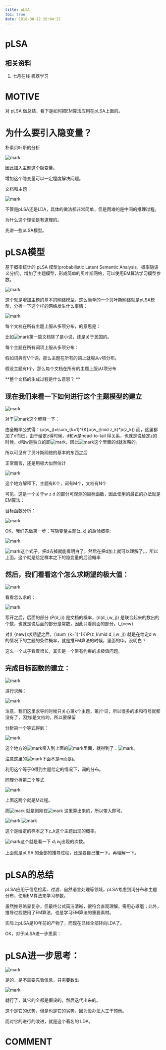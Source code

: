 ```yaml
---
title: pLSA
toc: true
date: 2018-08-12 20:04:22
---
```

# pLSA


## 相关资料

1. 七月在线 机器学习


# MOTIVE

对 pLSA 做总结，看下是如何把EM算法应用在pLSA上面的。


# 为什么要引入隐变量？


朴素贝叶斯的分析


![mark](http://pacdb2bfr.bkt.clouddn.com/blog/image/180728/7H202mH9K6.png?imageslim)

因此加入主题这个隐变量。

增加这个隐变量可以一定程度解决问题。

文档和主题：

![mark](http://pacdb2bfr.bkt.clouddn.com/blog/image/180728/514Cd066k6.png?imageslim)

不管是pLSA还是LDA，具体的做法都非常简单，但是困难的是中间的推理过程。

为什么这个理论是有道理的。

先讲一些pLSA模型。


# pLSA模型


基于概率统计的 pLSA 模型(probabilistic Latent Semantic Analysis，概率隐语义分析)，增加了主题模型，形成简单的贝叶斯网络，可以使用EM算法学习模型参数。

![mark](http://pacdb2bfr.bkt.clouddn.com/blog/image/180728/83bf1CGmJf.png?imageslim)

这个就是增加主题的基本的网络模型。这么简单的一个贝叶斯网络就是pLSA模型，分析一下这个样的网络发生什么事情：

![mark](http://pacdb2bfr.bkt.clouddn.com/blog/image/180728/IAgGGG3eKl.png?imageslim)

每个文档在所有主题上服从多项分布，的意思是：

比如![mark](http://pacdb2bfr.bkt.clouddn.com/blog/image/180728/3h5B9H2mha.png?imageslim)第一篇文档除了是小说，还是关于民国的。

每个主题在所有词项上服从多项分布：

假如词典有V个词，那么主题在所有的词上就服从v项分布。

假设主题有t个，那么每个文档在所有的主题上服从t项分布

**整个文档的生成过程是什么意思？ **




## 现在我们来看一下如何进行这个主题模型的建立




![mark](http://pacdb2bfr.bkt.clouddn.com/blog/image/180728/fL7KjCmlKF.png?imageslim)

对于![mark](http://pacdb2bfr.bkt.clouddn.com/blog/image/180728/be1Em9FKGb.png?imageslim)这个解释一下：

由全概率公式得：\(p(w_j)=\sum_{k=1}^{K}p(w_j\mid z_k)*p(z_k)\) 而，这里都加了d而已，由于给定z得时候，d和w是head-to-tail 得关系，也就是说给定z的时候，d和w是独立的即![mark](http://pacdb2bfr.bkt.clouddn.com/blog/image/180728/macJe7IHKE.png?imageslim)，因此![mark](http://pacdb2bfr.bkt.clouddn.com/blog/image/180728/5Kc018KG5g.png?imageslim)这个里面的d就省略的。



所以可见有了贝叶斯网络的基本的东西之后

正常而言，还是用极大似然估计

![mark](http://pacdb2bfr.bkt.clouddn.com/blog/image/180728/94macfFgC6.png?imageslim)

这个地方解释下，主题有K个，词有M个，文档有N个

可见，这是一个关于w z d 的部分可观测的目标函数，因此使用的最正的办法就是EM算法：

目标函数分析：


![mark](http://pacdb2bfr.bkt.clouddn.com/blog/image/180728/b49Cb50KEa.png?imageslim)

OK，我们先做第一步：写隐变量主题\(z_k\) 的后验概率:


![mark](http://pacdb2bfr.bkt.clouddn.com/blog/image/180728/9fi6l32ha6.png?imageslim)


![mark](http://pacdb2bfr.bkt.clouddn.com/blog/image/180728/9AibdfJd68.png?imageslim)这个式子，把d去掉就能看明白了，然后在把d加上就可以理解了。，所以上面。这个就是给定样本之下的隐变量的后验概率





## 然后，我们看看这个怎么求期望的极大值：




![mark](http://pacdb2bfr.bkt.clouddn.com/blog/image/180728/56BBE37mBA.png?imageslim)

看看怎么求的：


![mark](http://pacdb2bfr.bkt.clouddn.com/blog/image/180728/L19keeLgFa.png?imageslim)

写开之后，后面的部分 \(P(d_i)\) 是文档的概率，\(n(d_i,w_j)\) 是联合起来的数出的个数，也就是说后面的部分是常数，因此只看前面的部分。l_{new}

对\(l_{new}\)求期望之后，\(\sum_{k=1}^{K}P(z_k\mid d_i,w_j)\) 就是在给定d w 的情况下的主题的条件概率，就是推EM算法的时候，里面的Qi。没明白？

这么一个式子看着很长，其实是一个带有约束的求极值问题。


## 完成目标函数的建立：


![mark](http://pacdb2bfr.bkt.clouddn.com/blog/image/180728/hCFKb89ld3.png?imageslim)

进行求解：


![mark](http://pacdb2bfr.bkt.clouddn.com/blog/image/180728/ikGjLGAI0i.png?imageslim)

注意，我们这里求导的时候只关心第k个主题，第j个词，所以很多的求和符号就都没有了，因为i是文档的，所以要保留

分析第一个等式得到：


![mark](http://pacdb2bfr.bkt.clouddn.com/blog/image/180728/CB2kH0lJlA.png?imageslim)

这个地方的![mark](http://pacdb2bfr.bkt.clouddn.com/blog/image/180728/dl3kAFel7j.png?imageslim)带入到上面的![mark](http://pacdb2bfr.bkt.clouddn.com/blog/image/180728/jb3m7DL02H.png?imageslim)里面，就得到了：![mark](http://pacdb2bfr.bkt.clouddn.com/blog/image/180728/I3mH6a8K8F.png?imageslim)。

注意这里的![mark](http://pacdb2bfr.bkt.clouddn.com/blog/image/180728/35DJh1cL3G.png?imageslim)下面不是m而是j。

利用这个等于0得到主题给定的情况下，词的分布。

同理分析第二个等式


![mark](http://pacdb2bfr.bkt.clouddn.com/blog/image/180728/kAE0j5i0j9.png?imageslim)

上面这两个就是M过程。

而![mark](http://pacdb2bfr.bkt.clouddn.com/blog/image/180728/g4mKHag40l.png?imageslim)
就是刚刚在![mark](http://pacdb2bfr.bkt.clouddn.com/blog/image/180728/1HI7dm9L00.png?imageslim)
这里算出来的，所以带入即可。

![mark](http://pacdb2bfr.bkt.clouddn.com/blog/image/180728/d8Iii37JDa.png?imageslim)
![mark](http://pacdb2bfr.bkt.clouddn.com/blog/image/180728/BmCLmCJajI.png?imageslim)

这个是给定的样本之下z_k这个主题出现的概率。


![mark](http://pacdb2bfr.bkt.clouddn.com/blog/image/180728/CC40a5ge7g.png?imageslim)这个就是看一下 $d_i$ $w_j$出现的次数。




上面就是pLSA 的全部的推导过程，还是要自己推一下。再理解一下。




# pLSA的总结


pLSA应用于信息检索、过滤、自然语言处理等领域，pLSA考虑到词分布和主题分布，使用EM算法来学习参数。

虽然推导略显复杂，但最终公式简洁清晰，很符合直观理解，需用心琢磨；此外，推导过程使用了EM算法，也是学习EM算法的重要素材。

实际上pLSA是10年前的产物了，而现在已经全部转向LDA了。



OK，对于pLSA进一步思索：


# pLSA进一步思考：

![mark](http://pacdb2bfr.bkt.clouddn.com/blog/image/180728/4LiHcc2E4i.png?imageslim)

是的，是不需要先验信息，只需要数出

![mark](http://pacdb2bfr.bkt.clouddn.com/blog/image/180728/i7e392ejEH.png?imageslim)

就行了，其它的全都是假设的，然后迭代出来的。

这个是它的优势，但是也是它的劣势，因为没办法人工干预他。

而对它的进行的改进，就是这个著名的 LDA。


# COMMENT
